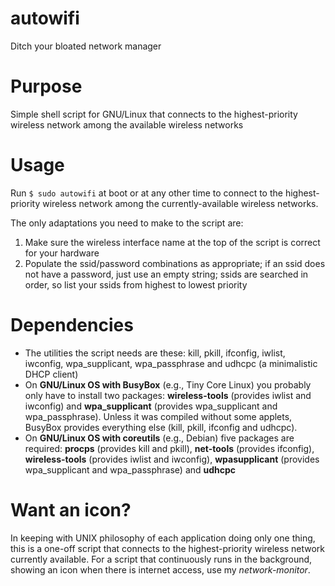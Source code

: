 # autowifi
Ditch your bloated network manager

# Purpose
Simple shell script for GNU/Linux that connects to the highest-priority wireless network among the available wireless networks

# Usage
Run `$ sudo autowifi` at boot or at any other time to connect to the highest-priority wireless network among the currently-available wireless networks.

The only adaptations you need to make to the script are:
1. Make sure the wireless interface name at the top of the script is correct for your hardware
2. Populate the ssid/password combinations as appropriate; if an ssid does not have a password, just use an empty string; ssids are searched in order, so list your ssids from highest to lowest priority

# Dependencies
- The utilities the script needs are these: kill, pkill, ifconfig, iwlist, iwconfig, wpa_supplicant, wpa_passphrase and udhcpc (a minimalistic DHCP client)
- On **GNU/Linux OS with BusyBox** (e.g., Tiny Core Linux) you probably only have to install two packages: **wireless-tools** (provides iwlist and iwconfig) and **wpa_supplicant** (provides wpa_supplicant and wpa_passphrase). Unless it was compiled without some applets, BusyBox provides everything else (kill, pkill, ifconfig and udhcpc).
- On **GNU/Linux OS with coreutils** (e.g., Debian) five packages are required: **procps** (provides kill and pkill), **net-tools** (provides ifconfig), **wireless-tools** (provides iwlist and iwconfig), **wpasupplicant** (provides wpa_supplicant and wpa_passphrase) and **udhcpc**

# Want an icon?
In keeping with UNIX philosophy of each application doing only one thing, this is a one-off script that connects to the highest-priority wireless network currently available. For a script that continuously runs in the background, showing an icon when there is internet access, use my *network-monitor*.
